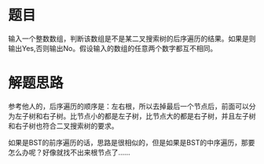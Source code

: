 # 题目
输入一个整数数组，判断该数组是不是某二叉搜索树的后序遍历的结果。如果是则输出Yes,否则输出No。假设输入的数组的任意两个数字都互不相同。
# 解题思路
参考他人的，后序遍历的顺序是：左右根，所以去掉最后一个节点后，前面可以分为左子树和右子树。比节点小的都是左子树，比节点大的都是右子树，并且左子树和右子树也符合二叉搜索树的要求。

如果是BST的前序遍历的话，思路是很相似的，但是如果是BST的中序遍历，那要怎么办呢？好像就找不出来根节点了……